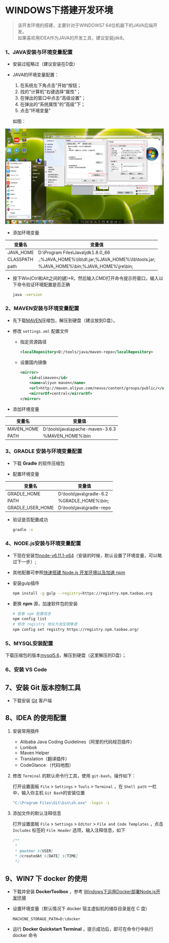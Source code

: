 # WINDOWS下搭建开发环境

>该开发环境的搭建，主要针对于WINDOWS7 64位机器下的JAVA后端开发。<br>
>如果喜欢用IDEA作为JAVA的开发工具，建议安装jdk8。

### 1、JAVA安装与环境变量配置

* 安装过程略过（建议安装在D盘）
* JAVA的环境变量配置：

  1. 在系统左下角点击”开始“按钮；
  2. 找的“计算机”右键选择“属性”；
  3. 在弹出的窗口中点击“高级设置”；
  4. 在弹出的“系统属性”的“高级”下；
  5. 点击“环境变量”
  
  
    如图：

![设置windows环境变量](../assets/imgs/win_env_var.png)

* 添加环境变量

| 变量名           | 变量值                    |
| ---------------- | ------------------------- |
|    JAVA_HOME  |   D:\Program Files\Java\jdk1.8.0_66  |
|    CLASSPATH  |   .;%JAVA_HOME%\lib\dt.jar;%JAVA_HOME%\lib\tools.jar;  |
|    path    |  %JAVA_HOME%\bin;%JAVA_HOME%\jre\bin;  |

* 按下Win(Ctrl和Alt之间的键)+R，然后输入CMD打开命令提示符窗口，输入以下命令验证环境配置是否正确

    ```bash
    java -version
    ```

### 2、MAVEN安装与环境变量配置

* 先下载[MAVEN](http://maven.apache.org/download.cgi)压缩包，解压到硬盘（建议放到D盘）。

* 修改 `settings.xml` 配置文件

  * 指定资源路径

    ```xml
    <localRepository>D:/tools/java/maven-repo</localRepository>
    ```

  * 设置国内镜像

    ```xml
    <mirror>
        <id>alimaven</id>
        <name>aliyun maven</name>
        <url>http://maven.aliyun.com/nexus/content/groups/public/</url>
        <mirrorOf>central</mirrorOf>
    </mirror>
    ```

* 添加环境变量

| 变量名           | 变量值                    |
| --------------- | ------------------------ |
| MAVEN_HOME |  D:\tools\java\apache-maven-3.6.3  |
| PATH       | %MAVEN_HOME%\bin  |

### 3、GRADLE 安装与环境变量配置

* 下载 <a herf="https://gradle.org/releases/" target="_blank">**Gradle**</a> 的软件压缩包

* 配置环境变量


| 变量名           | 变量值                    |
| ---------------- | ------------------------- |
| GRADLE_HOME      | D:\tools\java\gradle-6.2  |
| PATH             | %GRADLE_HOME%\bin;        |
| GRADLE_USER_HOME | D:\tools\java\gradle-repo |

  * 验证是否配置成功
  
    ```bash
    gradle -v
    ```

### 4、NODE.js安装与环境变量配置

* 下现在安装包[node-v6.11.1-x64](https://nodejs.org/dist/v6.11.1/node-v6.11.1-x64.msi)（安装的时候，默认设置了环境变量，可以略过下一步）;
* 其他配置可参照[快速搭建 Node.js 开发环境以及加速 npm](https://cnodejs.org/topic/5338c5db7cbade005b023c98)

* 安装gulp插件

  ```bash
  npm install -g gulp --registry=https://registry.npm.taobao.org
  ```

* 更换 **npm** 源，加速软件包的安装

  ```bash
  # 查看 npm 配置信息
  npm config list
  # 修改 registry 地址为淘宝镜像源
  npm config set registry https://registry.npm.taobao.org/
  ```

### 5、MYSQL安装配置

下载压缩包的版本[mysql5.6]()，解压到硬盘（这里解压的D盘）；

### 6、安装 VS Code



## 7、安装 Git 版本控制工具

* 下载安装 [Git](https://git-scm.com/download/win) 客户端

## 8、IDEA 的使用配置

1. 安装常用插件

   * Alibaba Java Coding Guidelines（阿里的代码规范插件）
   * Lombok
   * Maven Helper
   * Translation（翻译插件）
   * CodeGlance （代码地图）

2. 修改 `Terminal` 的默认命令行工具，使用 `git-bash`，操作如下：

   打开设置面板 `File` > `Settings` > `Tools` > `Terminal` ，在 `Shell path` 一栏中，输入你主机 `Git Bash`的安装位置 

   ```bash
   "C:\Program Files\Git\bin\sh.exe" -login -i
   ```

3. 添加文件的默认注释信息

   打开设置面板 `File` > `Settings` > `Editor` > `File and Code Templates` ，点击 `Includes` 标签的 `File Header` 选项，输入注释信息，如下

   ```java
   /**
    * 
    * @author ${USER}
    * @createdAt ${DATE} ${TIME}
    */
   ```

   

## 9、WIN7 下 docker 的使用

* 下载并安装 **DockerToolbox** ，参考 [Windows下运用Docker部署Node.js开发环境](https://segmentfault.com/a/1190000007955073)

* 设置环境变量（默认情况下 docker 宿主虚拟机的储存目录是在 C 盘）

  `MACHINE_STORAGE_PATH=D:\docker`

* 运行 **Docker Quickstart Terminal** ，提示成功后，即可在命令行中执行 docker 命令